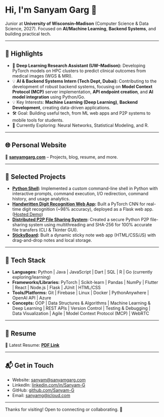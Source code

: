 # Hi, I'm Sanyam Garg 👋

Junior at **University of Wisconsin–Madison** (Computer Science & Data Science, 2027).
Focused on **AI/Machine Learning**, **Backend Systems**, and building practical tech.

---

## 🚀 Highlights

- 🔬 **Deep Learning Research Assistant (UW–Madison):** Developing PyTorch models on HPC clusters to predict clinical outcomes from medical images (WGS & MRI).
- 💡 **AI & Backend Systems Intern (Tech Dept, Dubai):** Contributing to the development of robust backend systems, focusing on **Model Context Protocol (MCP)** server implementation, **API endpoint creation**, and **AI model integration** using Python/Go.
- 💡 Key Interests: **Machine Learning (Deep Learning)**, **Backend Development**, creating data-driven applications.
- 🛠️ Goal: Building useful tech, from ML web apps and P2P systems to mobile tools for students.
- 🌱 Currently Exploring: Neural Networks, Statistical Modeling, and R.

---

## 🌐 Personal Website

📌 **[sanyamgarg.com](https://sanyamgarg.com)** – Projects, blog, resume, and more.

---

## 🧠 Selected Projects

- **[Python Shell](https://github.com/Sanyam-G/shell):** Implemented a custom command-line shell in Python with interactive prompts, command execution, I/O redirection, command history, and usage analytics.
- **[Handwritten Digit Recognition Web App](https://github.com/Sanyam-G/MNIST-Detection):** Built a PyTorch CNN for real-time digit recognition (~98% accuracy), deployed as a Flask web app. ([Hosted Demo](http://digit-recognizer.sanyamgarg.com))
- **[Distributed P2P File Sharing System](https://github.com/Sanyam-G/p2p-filesharing):** Created a secure Python P2P file-sharing system using multithreading and SHA-256 for 100% accurate file transfers (CLI & Tkinter GUI).
- **[StickyBoard](https://github.com/Sanyam-G/StickyBoard):** Built a dynamic sticky note web app (HTML/CSS/JS) with drag-and-drop notes and local storage.

---

## 🧰 Tech Stack

- **Languages:** Python | Java | JavaScript | Dart | SQL | R | Go (currently exploring/learning)
- **Frameworks/Libraries:** PyTorch | Scikit-learn | Pandas | NumPy | Flutter | React | Node.js | Flask | JUnit | HTML/CSS
- **Tools/Platforms:** Git | Firebase | Linux | Docker | PythonAnywhere | OpenAI API | Azure
- **Concepts:** OOP | Data Structures & Algorithms | Machine Learning & Deep Learning | REST APIs | Version Control | Testing & Debugging | Data Visualization | Agile | Model Context Protocol (MCP) | WebRTC

---

## 📄 Resume

📎 Latest Resume: **[PDF Link](https://github.com/Sanyam-G/Sanyam-G/blob/main/Resume.pdf)**

---

## 📬 Get in Touch

- Website: [sanyam@sanyamgarg.com](mailto:sanyam@sanyamgarg.com)
- LinkedIn: [linkedin.com/in/Sanyam-G](https://www.linkedin.com/in/Sanyam-G)
- GitHub: [github.com/Sanyam-G](https://github.com/Sanyam-G)
- Email: [sanyamg@icloud.com](mailto:sanyamg@icloud.com)

---

Thanks for visiting! Open to connecting or collaborating. 🚀
